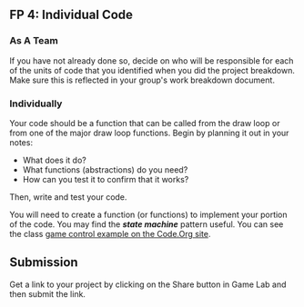 
[//]: # (<p><iframe src="https://douglasurner.github.io/GDP1/units/4/U4L04-individual-code/" width="100%" height="666px"></iframe></p>)

## FP 4: Individual Code

### As A Team

If you have not already done so, decide on who will be responsible for each of the units of code that you identified when you did the project breakdown. Make sure this is reflected in your group's work breakdown document.

### Individually

Your code should be a function that can be called from the draw loop or from one of the major draw loop functions. Begin by planning it out in your notes:

* What does it do?
* What functions (abstractions) do you need?
* How can you test it to confirm that it works?

Then, write and test your code.

You will need to create a function (or functions) to implement your portion of the code. You may find the ***state machine*** pattern useful. You can see the class [game control example on the Code.Org site](https://studio.code.org/projects/gamelab/VwtePC2g_haoBfb7Z2D91MBKNE9xDeseLD_nDwvpCIA).

## Submission

Get a link to your project by clicking on the Share button in Game Lab and then submit the link.
